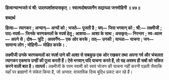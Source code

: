**हित्वान्यान्भजते यं श्री: पादस्पर्शाशयासकृत् ।** **स्वात्मदोषापवर्गेण तद्याच्ञा जनमोहिनी ॥ ४७॥** 

**शब्दार्थ** 

**हित्वा—** **त्यागकर** **; अन्यान्—** **अन्यों को** **; भजते—** **पूजती है** **; यम्—** **जिस भगवान् को** **; श्री:—** **लक्ष्मीजी** **; पाद-स्पर्श—** **जिनके** **चरणकमलों के स्पर्श हेतु** **; आशया—** **आशा के साथ** **; असकृत्—** **निरन्तर** **; स्व-आत्म—** **अपने से** **; दोष—** **त्रुटि** **; अपवर्गेण—** **एक** **ओर करके** **; तत्—** **उनकी** **; याच्ञा—** **याचना** **; जन—** **सामान्य लोग** **; मोहिनी—** **मोहित करके।** **.** 

**लक्ष्मीजी उनके चरणकमलों का स्पर्श पाने की आशा से सबकुछ एक ओर रखकर तथा** **अपना गर्व और चंचलता त्यागकर एकमात्र उन्हीं की पूजा करती हैं। ऐसे भगवान् यदि याचना** **करते हैं, तो यह अवश्य ही सबों को चकित करने वाली बात है।** **तात्पर्य :** लक्ष्मीजी के परम स्वामी को स्वयं भोजन की याचना नहीं करनी पड़ती जैसाकि यहाँ पर ब्राह्मणों ने संकेत किया है, जो अन्तत: वास्तविक दिव्य बुदि्ध प्रकट कर रहे हैं।  